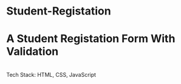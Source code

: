# Student-Registation
<h1>A Student Registation Form With Validation</h1>
<br>
Tech Stack: HTML, CSS, JavaScript
<br>
